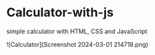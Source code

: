 # Calculator-with-js
simple calculator with HTML, CSS and JavaScript


![Calculator](Screenshot 2024-03-01 214718.png)

